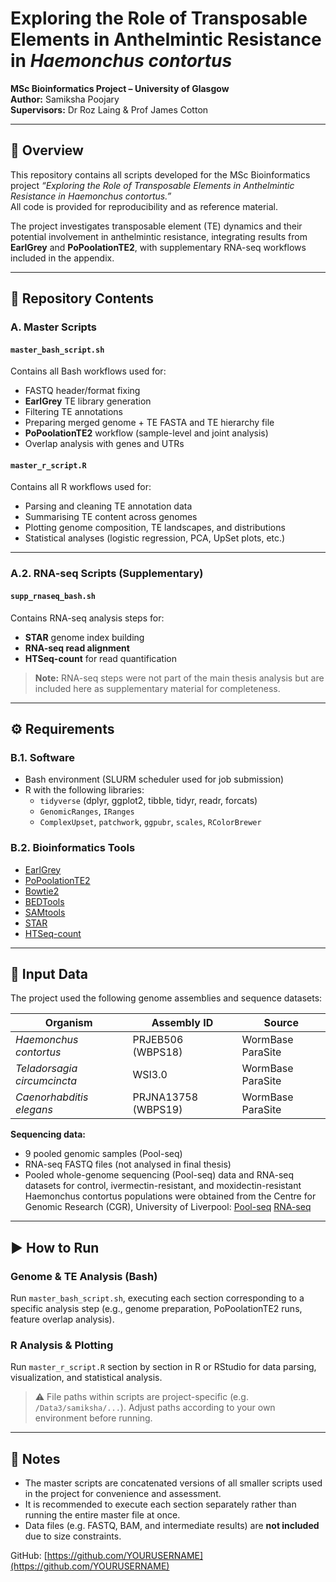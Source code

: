 # Exploring the Role of Transposable Elements in Anthelmintic Resistance in *Haemonchus contortus*

**MSc Bioinformatics Project – University of Glasgow**  
**Author:** Samiksha Poojary  
**Supervisors:** Dr Roz Laing & Prof James Cotton  

---

## 📘 Overview

This repository contains all scripts developed for the MSc Bioinformatics project *“Exploring the Role of Transposable Elements in Anthelmintic Resistance in Haemonchus contortus.”*  
All code is provided for reproducibility and as reference material.

The project investigates transposable element (TE) dynamics and their potential involvement in anthelmintic resistance, integrating results from **EarlGrey** and **PoPoolationTE2**, with supplementary RNA-seq workflows included in the appendix.

---

## 📂 Repository Contents

### **A. Master Scripts**

#### `master_bash_script.sh`
Contains all Bash workflows used for:
- FASTQ header/format fixing  
- **EarlGrey** TE library generation  
- Filtering TE annotations  
- Preparing merged genome + TE FASTA and TE hierarchy file  
- **PoPoolationTE2** workflow (sample-level and joint analysis)  
- Overlap analysis with genes and UTRs  

#### `master_r_script.R`
Contains all R workflows used for:
- Parsing and cleaning TE annotation data  
- Summarising TE content across genomes  
- Plotting genome composition, TE landscapes, and distributions  
- Statistical analyses (logistic regression, PCA, UpSet plots, etc.)  

---

### **A.2. RNA-seq Scripts (Supplementary)**

#### `supp_rnaseq_bash.sh`
Contains RNA-seq analysis steps for:
- **STAR** genome index building  
- **RNA-seq read alignment**  
- **HTSeq-count** for read quantification  

> **Note:** RNA-seq steps were not part of the main thesis analysis but are included here as supplementary material for completeness.

---

## ⚙️ Requirements

### **B.1. Software**
- Bash environment (SLURM scheduler used for job submission)
- R with the following libraries:
  - `tidyverse` (dplyr, ggplot2, tibble, tidyr, readr, forcats)
  - `GenomicRanges`, `IRanges`
  - `ComplexUpset`, `patchwork`, `ggpubr`, `scales`, `RColorBrewer`

### **B.2. Bioinformatics Tools**
- [EarlGrey](https://github.com/TobyBaril/EarlGrey/blob/main/README.md) 
- [PoPoolationTE2](https://sourceforge.net/p/popoolation-te2/wiki/Home/)  
- [Bowtie2](https://bowtie-bio.sourceforge.net/bowtie2/manual.shtml)  
- [BEDTools](https://bedtools.readthedocs.io/en/latest/)  
- [SAMtools](https://www.htslib.org/doc/samtools.html)  
- [STAR](https://github.com/alexdobin/STAR)  
- [HTSeq-count](https://d.docs.live.net/A7A1307BF1E6342B/Documents/htseq-count%20manual)  
---

## 🧬 Input Data

The project used the following genome assemblies and sequence datasets:

| Organism | Assembly ID | Source |
|-----------|--------------|--------|
| *Haemonchus contortus* | PRJEB506 (WBPS18) | WormBase ParaSite |
| *Teladorsagia circumcincta* | WSI3.0 | WormBase ParaSite |
| *Caenorhabditis elegans* | PRJNA13758 (WBPS19) | WormBase ParaSite |

**Sequencing data:**
- 9 pooled genomic samples (Pool-seq)  
- RNA-seq FASTQ files (not analysed in final thesis)
- Pooled whole-genome sequencing (Pool-seq) data and RNA-seq datasets for control, ivermectin-resistant, and moxidectin-resistant Haemonchus contortus populations were obtained from the Centre for Genomic Research (CGR), University of Liverpool:
[Pool-seq](https://cgr.liv.ac.uk/illum/LIMS28593_fbc6c22b786c7600/) 
[RNA-seq](https://cgr.liv.ac.uk/illum/LIMS30731_cb27564db3511460/)

---

## ▶️ How to Run

### **Genome & TE Analysis (Bash)**
Run `master_bash_script.sh`, executing each section corresponding to a specific analysis step (e.g., genome preparation, PoPoolationTE2 runs, feature overlap analysis).

### **R Analysis & Plotting**
Run `master_r_script.R` section by section in R or RStudio for data parsing, visualization, and statistical analysis.

> ⚠️ File paths within scripts are project-specific (e.g. `/Data3/samiksha/...`). Adjust paths according to your own environment before running.

---

## 🧾 Notes

- The master scripts are concatenated versions of all smaller scripts used in the project for convenience and assessment.  
- It is recommended to execute each section separately rather than running the entire master file at once.  
- Data files (e.g. FASTQ, BAM, and intermediate results) are **not included** due to size constraints.


GitHub: [https://github.com/YOURUSERNAME](https://github.com/YOURUSERNAME)

